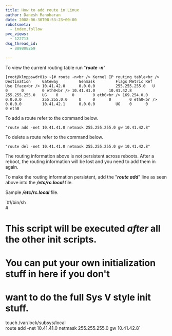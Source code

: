 ```yaml
---
title: How to add route in Linux
author: Danesh Manoharan
date: 2008-06-30T08:53:23+00:00
robotsmeta:
  - index,follow
pvc_views:
  - 122713
dsq_thread_id:
  - 889808269

---
```

To view the current routing table run "_**route -n**_"

`[root@klmppswdr01p ~]# route -n<br />
Kernel IP routing table<br />
Destination     Gateway         Genmask         Flags Metric Ref    Use Iface<br />
10.41.42.0      0.0.0.0         255.255.255.0   U     0      0        0 eth0<br />
10.41.41.0      10.41.42.8      255.255.255.0   UG    0      0        0 eth0<br />
169.254.0.0     0.0.0.0         255.255.0.0     U     0      0        0 eth0<br />
0.0.0.0         10.41.42.1      0.0.0.0         UG    0      0        0 eth0`

To add a route refer to the command below.

`"route add -net 10.41.41.0 netmask 255.255.255.0 gw 10.41.42.8"`

To delete a route refer to the command below.

`"route del -net 10.41.41.0 netmask 255.255.255.0 gw 10.41.42.8"`

The routing information above is not persistent across reboots. After a reboot, the routing information will be lost and you need to add them in again.

To make the routing information persistent, add the "_**route add**_" line as seen above into the **_/etc/rc.local_** file.

Sample _**/etc/rc.local**_ file.

`#!/bin/sh<br />
#<br />
# This script will be executed *after* all the other init scripts.<br />
# You can put your own initialization stuff in here if you don't<br />
# want to do the full Sys V style init stuff.<br />
touch /var/lock/subsys/local<br />
route add -net 10.41.41.0 netmask 255.255.255.0 gw 10.41.42.8`